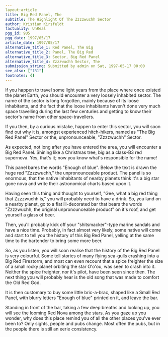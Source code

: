 ```yaml
---
layout:article
title: Big Red Panel, The
subtitle: The Highlight Of The Zzzzwuchh Sector
author: Kristian Kirsfeldt
factuality: UnReal
pgg_id: 9U5
pgg_date: 1997/05/17
article_date: 1997/05/17
alternative_title_1: Red Panel, The Big
alternative_title_2: Panel, The Big Red
alternative_title_3: Sector, Big Red Panel
alternative_title_4: Zzzzwuchh Sector, The
submission_string: Submitted by admin on Sat, 1997-05-17 00:00
see_also: ["1R1"]
footnotes: {}
---
```

<div>
<p>If you happen to travel some light years from the place where once existed the planet Earth, you should encounter a very loosely inhabited sector. The name of the sector is long forgotten, mainly because of its loose inhabitants, and the fact that the loose inhabitants haven't done very much space travelling during the last few centuries and getting to know their sector's name from other space-travellers.</p>
<p>If you then, by a curious mistake, happen to enter this sector, you will soon find out why it is, amongst experienced hitch-hikers, named as "The Big Red Panel" Sector or the, unpronounceable, "Zzzzwuchh" Sector.</p>
<p>As expected, not long after you have entered the area, you will encounter a Big Red Panel. Shining like a Christmas tree, big as a class-B3 red supernova. Yes, that's it; now you know what's responsible for the name!</p>
<p>This panel bares the words "Enough of blue". Below the text is drawn the huge red "Zzzzwuchh," the unpronounceable product. The panel is so enormous, that the native inhabitants of nearby planets think it's a big star gone nova and write their astronomical charts based upon it.</p>
<p>Having seen this thing and thought to yourself, "Gee, what a big red thing that Zzzzwuchh is," you will probably need to have a drink. So, you land on a nearby planet, go to a flat ill-decorated bar that bears the words "Zzzzwuchh, the original unpronounceable product" on it's roof, and get yourself a glass of beer.</p>
<p>Then, you'll probably kick off your "shitsmacker"-type marine sandals and have a nice time. Probably, in fact almost very likely, some native will come and start to tell you the history of this Big Red Panel, yelling at the same time to the bartender to bring some more beer.</p>
<p>So, as you listen, you will soon realise that the history of the Big Red Panel is very colourful. Some tell stories of many flying sea-gulls crashing into a Big Red Firestorm, and most can even recount that a spice freighter the size of a small rocky planet orbiting the star O'o'ou, was seen to crash into it. Neither the spice freighter, nor it's pilot, have been seen since then. The next thing you will probably hear is the old song that was made to comfort the Old Red God.</p>
<p>It is then customary to buy some little bric-a-brac, shaped like a Small Red Panel, with blurry letters "Enough of blue" printed on it, and leave the bar.</p>
<p>Standing in front of the bar, taking a few deep breaths and looking up, you will see the looming Red Nova among the stars. As you gaze up you wonder, why does this place remind you of all the other places you've ever been to? Only sights, people and pubs change. Most often the pubs, but in the people there is still an eerie consistency.</p>
</div>
